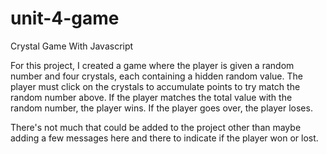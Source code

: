 # unit-4-game
Crystal Game With Javascript


For this project, I created a game where the player is given a random number and four crystals, each containing a hidden random value. The player must click on the crystals to accumulate points to try match the random number above. If the player matches the total value with the random number, the player wins. If the player goes over, the player loses.

There's not much that could be added to the project other than maybe adding a few messages here and there to indicate if the player won or lost.